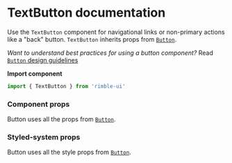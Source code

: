 # TextButton documentation
Use the `TextButton` component for navigational links or non-primary actions like a "back" button. `TextButton` inherits props from [`Button`](https://consensys.github.io/rimble-ui/?path=/story/button--documentation).

_Want to understand best practices for using a button component?_ Read [`Button` design guidelines](https://consensys.github.io/rimble-ui/?path=/story/button--design--guidelines)

**Import component**
```jsx
import { TextButton } from 'rimble-ui'
```
<!-- STORY -->

### Component props

Button uses all the props from [`Button`](https://consensys.github.io/rimble-ui/?path=/story/button--documentation).

### Styled-system props

Button uses all the style props from [`Button`](https://consensys.github.io/rimble-ui/?path=/story/button--documentation).
